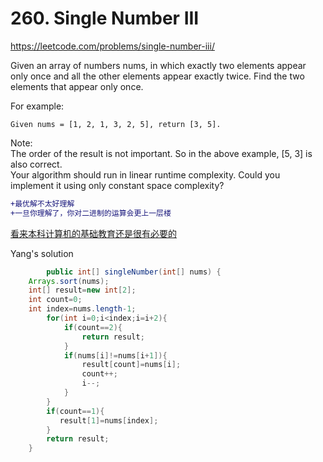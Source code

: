# 260. Single Number III
https://leetcode.com/problems/single-number-iii/

Given an array of numbers nums, in which exactly two elements appear only once and all the other elements appear exactly twice. Find the two elements that appear only once.

For example:
```
Given nums = [1, 2, 1, 3, 2, 5], return [3, 5].
```
Note:  
The order of the result is not important. So in the above example, [5, 3] is also correct.  
Your algorithm should run in linear runtime complexity. Could you implement it using only constant space complexity?
```diff
+最优解不太好理解
+一旦你理解了，你对二进制的运算会更上一层楼
```
[看来本科计算机的基础教育还是很有必要的](https://discuss.leetcode.com/topic/21605/accepted-c-java-o-n-time-o-1-space-easy-solution-with-detail-explanations/2)



Yang's solution

```java
        public int[] singleNumber(int[] nums) {
    Arrays.sort(nums);
    int[] result=new int[2];
    int count=0;
    int index=nums.length-1;
        for(int i=0;i<index;i=i+2){
            if(count==2){
                return result;
            }
            if(nums[i]!=nums[i+1]){
                result[count]=nums[i];
                count++;
                i--;
            }
        }
        if(count==1){
           result[1]=nums[index];
        }
        return result;
    }
```
